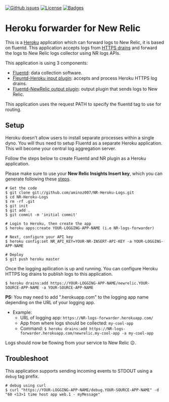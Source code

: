 [![GitHub issues](https://img.shields.io/github/issues-raw/aminoz007/siteminder)](https://github.com/aminoz007/NR-Heroku-Logs/issues)
[![License](https://img.shields.io/github/license/aminoz007/NR-Heroku-Logs)](https://github.com/aminoz007/NR-Heroku-Logs/blob/master/LICENSE)
[![Badges](http://img.shields.io/:NR-Logs-ff6799.svg)](https://docs.newrelic.com/docs/logs/new-relic-logs/get-started/introduction-new-relic-logs)

# Heroku forwarder for New Relic

This is a [Heroku](https://heroku.com) application which can forward logs to New Relic, it is based on fluentd.
This application accepts logs from [HTTPS drains](https://devcenter.heroku.com/articles/log-drains#https-drains) and forward the logs to New Relic logs collector using NR logs APIs.

This application is using 3 components:
*   [Fluentd](https://fluentd.org): data collection software.
*   [Fleuntd-Heroku input plugin](https://github.com/ApplauseOSS/fluent-plugin-heroku-http): accepts and process Heroku HTTPS log drains.
*   [Fluentd-NewRelic output plugin](https://github.com/newrelic/newrelic-fluentd-output): output plugin that sends logs to New Relic.

This application uses the request PATH to specify the fluentd tag to use for routing.

## Setup

Heroku doesn't allow users to install separate processes within a single dyno. You will thus need to setup Fluentd as a separate Heroku application. This will become your central log aggregation server.

Follow the steps below to create Fluentd and NR plugin as a Heroku application.

Please make sure to use your **New Relic Insights Insert key**, which you can generate following these [steps](https://docs.newrelic.com/docs/apis/get-started/intro-apis/types-new-relic-api-keys#insights-insert-key.).

```
# Get the code
$ git clone git://github.com/aminoz007/NR-Heroku-Logs.git
$ cd NR-Heroku-Logs
$ rm -rf .git
$ git init
$ git add .
$ git commit -m 'initial commit'

# Login to Heroku, then create the app
$ heroku apps:create YOUR-LOGGING-APP-NAME (i.e NR-logs-forwarder)

# Next, configure your API key
$ heroku config:set NR_API_KEY=YOUR-NR-INSERT-API-KEY -a YOUR-LOGGING-APP-NAME

# Deploy
$ git push heroku master
```

Once the logging apllication is up and running. You can configure Heroku HTTPS log drains to publish logs to this application.

```
$ heroku drains:add https://YOUR-LOGGING-APP-NAME/newrelic.YOUR-SOURCE-APP-NAME -a YOUR-SOURCE-APP-NAME
```
**PS:** You may need to add ".herokuapp.com" to the logging app name depending on the URL of your logging app.
-   Example: 
    -   URL of logging app: ```https://NR-logs-forwarder.herokuapp.com/```
    -   App from where logs should be collected: ```my-cool-app```
    -   Command: ```$ heroku drains:add https://NR-logs-forwarder.herokuapp.com/newrelic.my-cool-app -a my-cool-app```

Logs should now be flowing from your service to New Relic :wink:.

## Troubleshoot

This application supports sending incoming events to STDOUT using a `debug`
tag prefix.
```
# debug using curl
$ curl "https://YOUR-LOGGING-APP-NAME/debug.YOUR-SOURCE-APP-NAME" -d "60 <13>1 time host app web.1 - myMessage"
```
